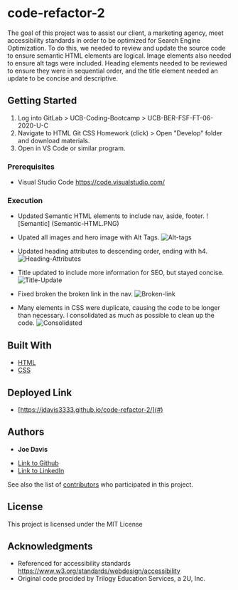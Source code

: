# code-refactor-2

The goal of this project was to assist our client, a marketing agency, meet accessibility standards in order to be optimized for Search Engine Optimization.  To do this, we needed to review and update the source code to ensure semantic HTML elements are logical.  Image elements also needed to ensure alt tags were included. Heading elements needed to be reviewed to ensure they were in sequential order, and the title element needed an update to be concise and descriptive.

## Getting Started

1. Log into GitLab > UCB-Coding-Bootcamp > UCB-BER-FSF-FT-06-2020-U-C
2. Navigate to HTML Git CSS Homework (click) > Open "Develop" folder and download materials.
3. Open in VS Code or similar program.

### Prerequisites

* Visual Studio Code https://code.visualstudio.com/

### Execution

* Updated Semantic HTML elements to include nav, aside, footer.
![Semantic] (Semantic-HTML.PNG)

* Upated all images and hero image with Alt Tags.
![Alt-tags](https://user-images.githubusercontent.com/66157077/84462972-37e8ea00-ac25-11ea-80bf-0b902dcfd67f.PNG)

* Updated heading attributes to descending order, ending with h4.
![Heading-Attributes](https://user-images.githubusercontent.com/66157077/84463310-32d86a80-ac26-11ea-9ad6-132d05f45aa3.PNG)

* Title updated to include more information for SEO, but stayed concise. 
![Title-Update](https://user-images.githubusercontent.com/66157077/84463300-23592180-ac26-11ea-9b2a-0dc595d812e4.PNG)

* Fixed broken the broken link in the nav.
![Broken-link](https://user-images.githubusercontent.com/66157077/84463114-a037cb80-ac25-11ea-8de4-146f67d43365.PNG)

* Many elements in CSS were duplicate, causing the code to be longer than necessary. I consolidated as much as possible to clean up the code.
![Consolidated](https://user-images.githubusercontent.com/66157077/84463194-d6754b00-ac25-11ea-92ac-06a3aa6e2960.PNG)

## Built With

* [HTML](https://developer.mozilla.org/en-US/docs/Web/HTML)
* [CSS](https://developer.mozilla.org/en-US/docs/Web/CSS)

## Deployed Link

* [https://jdavis3333.github.io/code-refactor-2/](#)


## Authors

* **Joe Davis** 

- [Link to Github](https://github.com/jdavis3333)
- [Link to LinkedIn](https://www.linkedin.com/in/joe-davis-a8380232/)

See also the list of [contributors](https://github.com/your/project/contributors) who participated in this project.

## License

This project is licensed under the MIT License 

## Acknowledgments

* Referenced for accessibility standards https://www.w3.org/standards/webdesign/accessibility
* Original code procided by Trilogy Education Services, a 2U, Inc.
